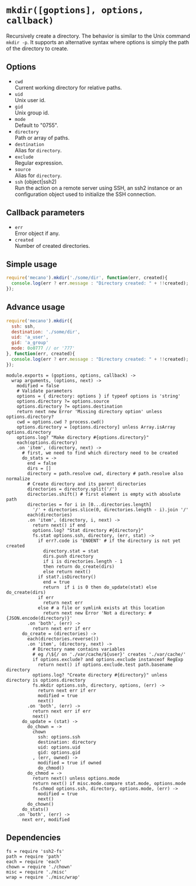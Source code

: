 
# `mkdir([goptions], options, callback)`

Recursively create a directory. The behavior is similar to the Unix command
`mkdir -p`. It supports an alternative syntax where options is simply the path
of the directory to create.

## Options

*   `cwd`   
    Current working directory for relative paths.   
*   `uid`   
    Unix user id.   
*   `gid`   
    Unix group id.   
*   `mode`   
    Default to "0755".   
*   `directory`   
    Path or array of paths.   
*   `destination`   
    Alias for `directory`.   
*   `exclude`   
    Regular expression.   
*   `source`   
    Alias for `directory`.   
*   `ssh` (object|ssh2)   
    Run the action on a remote server using SSH, an ssh2 instance or an
    configuration object used to initialize the SSH connection.   

## Callback parameters

*   `err`   
    Error object if any.   
*   `created`   
    Number of created directories.   

## Simple usage

```js
require('mecano').mkdir('./some/dir', function(err, created){
  console.log(err ? err.message : "Directory created: " + !!created);
});
```

## Advance usage

```js
require('mecano').mkdir({
  ssh: ssh,
  destination: './some/dir',
  uid: 'a_user',
  gid: 'a_group'
  mode: 0o0777 // or '777'
}, function(err, created){
  console.log(err ? err.message : "Directory created: " + !!created);
});
```

    module.exports = (goptions, options, callback) ->
      wrap arguments, (options, next) ->
        modified = false
        # Validate parameters
        options = { directory: options } if typeof options is 'string'
        options.directory ?= options.source
        options.directory ?= options.destination
        return next new Error 'Missing directory option' unless options.directory?
        cwd = options.cwd ? process.cwd()
        options.directory = [options.directory] unless Array.isArray options.directory
        options.log? "Make directory #{options.directory}"
        each(options.directory)
        .on 'item', (directory, next) ->
          # first, we need to find which directory need to be created
          do_stats = ->
            end = false
            dirs = []
            directory = path.resolve cwd, directory # path.resolve also normalize
            # Create directory and its parent directories
            directories = directory.split('/')
            directories.shift() # first element is empty with absolute path
            directories = for i in [0...directories.length]
              '/' + directories.slice(0, directories.length - i).join '/'
            each(directories)
            .on 'item', (directory, i, next) ->
              return next() if end
              options.log? "Stat directory #{directory}"
              fs.stat options.ssh, directory, (err, stat) ->
                if err?.code is 'ENOENT' # if the directory is not yet created
                  directory.stat = stat
                  dirs.push directory
                  if i is directories.length - 1
                  then return do_create(dirs)
                  else return next()
                if stat?.isDirectory()
                  end = true
                  return  if i is 0 then do_update(stat) else do_create(dirs)
                if err
                  return next err
                else # a file or symlink exists at this location
                  return next new Error 'Not a directory: #{JSON.encode(directory)}'
            .on 'both', (err) ->
              return next err if err
          do_create = (directories) ->
            each(directories.reverse())
            .on 'item', (directory, next) ->
              # Directory name contains variables
              # eg /\${/ on './var/cache/${user}' creates './var/cache/'
              if options.exclude? and options.exclude instanceof RegExp
                return next() if options.exclude.test path.basename directory
              options.log? "Create directory #{directory}" unless directory is options.directory
              fs.mkdir options.ssh, directory, options, (err) ->
                return next err if err
                modified = true
                next()
            .on 'both', (err) ->
              return next err if err
              next()
          do_update = (stat) ->
            do_chown = ->
              chown
                ssh: options.ssh
                destination: directory
                uid: options.uid
                gid: options.gid
              , (err, owned) ->
                modified = true if owned
                do_chmod()
            do_chmod = ->
              return next() unless options.mode
              return next() if misc.mode.compare stat.mode, options.mode
              fs.chmod options.ssh, directory, options.mode, (err) ->
                modified = true
                next()
            do_chown()
          do_stats()
        .on 'both', (err) ->
          next err, modified

## Dependencies

    fs = require 'ssh2-fs'
    path = require 'path'
    each = require 'each'
    chown = require './chown'
    misc = require './misc'
    wrap = require './misc/wrap'





